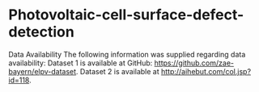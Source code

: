 # Photovoltaic-cell-surface-defect-detection
Data Availability
The following information was supplied regarding data availability:
Dataset 1 is available at GitHub: https://github.com/zae-bayern/elpv-dataset.
Dataset 2 is available at http://aihebut.com/col.jsp?id=118. 
